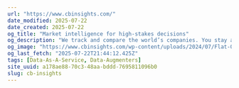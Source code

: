 ```yaml
---
url: "https://www.cbinsights.com/"
date_modified: 2025-07-22
date_created: 2025-07-22
og_title: "Market intelligence for high-stakes decisions"
og_description: "We track and compare the world’s companies. You stay ahead of changing markets and competitors. Built from the ground up with AI to turbocharge your workflow."
og_image: "https://www.cbinsights.com/wp-content/uploads/2024/07/Flat-Open-Graph-Hero_1200x630.png"
og_last_fetch: "2025-07-22T21:44:12.425Z"
tags: [Data-As-A-Service, Data-Augmenters]
site_uuid: a178ae88-70c3-48aa-bddd-7695811096b0
slug: cb-insights
---
```

